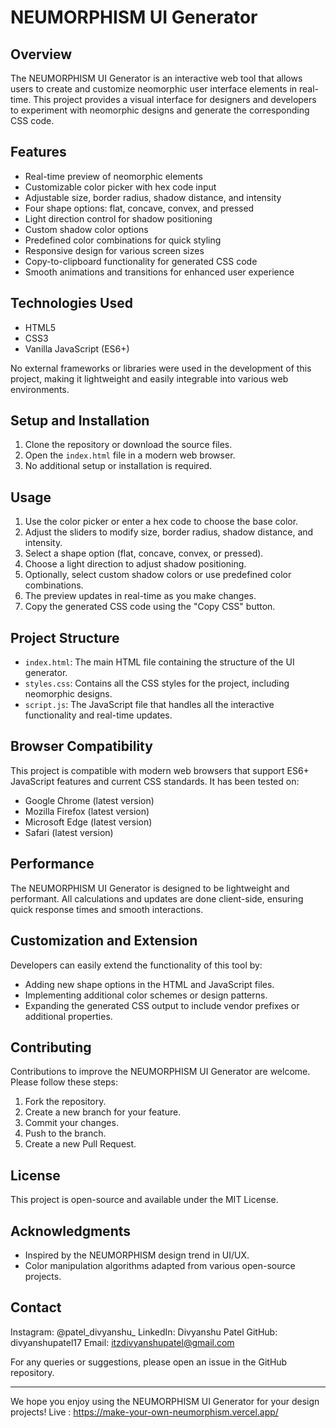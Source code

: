 # NEUMORPHISM UI Generator

## Overview
The NEUMORPHISM UI Generator is an interactive web tool that allows users to create and customize neomorphic user interface elements in real-time. This project provides a visual interface for designers and developers to experiment with neomorphic designs and generate the corresponding CSS code.

## Features
- Real-time preview of neomorphic elements
- Customizable color picker with hex code input
- Adjustable size, border radius, shadow distance, and intensity
- Four shape options: flat, concave, convex, and pressed
- Light direction control for shadow positioning
- Custom shadow color options
- Predefined color combinations for quick styling
- Responsive design for various screen sizes
- Copy-to-clipboard functionality for generated CSS code
- Smooth animations and transitions for enhanced user experience

## Technologies Used
- HTML5
- CSS3
- Vanilla JavaScript (ES6+)

No external frameworks or libraries were used in the development of this project, making it lightweight and easily integrable into various web environments.

## Setup and Installation
1. Clone the repository or download the source files.
2. Open the `index.html` file in a modern web browser.
3. No additional setup or installation is required.

## Usage
1. Use the color picker or enter a hex code to choose the base color.
2. Adjust the sliders to modify size, border radius, shadow distance, and intensity.
3. Select a shape option (flat, concave, convex, or pressed).
4. Choose a light direction to adjust shadow positioning.
5. Optionally, select custom shadow colors or use predefined color combinations.
6. The preview updates in real-time as you make changes.
7. Copy the generated CSS code using the "Copy CSS" button.

## Project Structure
- `index.html`: The main HTML file containing the structure of the UI generator.
- `styles.css`: Contains all the CSS styles for the project, including neomorphic designs.
- `script.js`: The JavaScript file that handles all the interactive functionality and real-time updates.

## Browser Compatibility
This project is compatible with modern web browsers that support ES6+ JavaScript features and current CSS standards. It has been tested on:
- Google Chrome (latest version)
- Mozilla Firefox (latest version)
- Microsoft Edge (latest version)
- Safari (latest version)

## Performance
The NEUMORPHISM UI Generator is designed to be lightweight and performant. All calculations and updates are done client-side, ensuring quick response times and smooth interactions.

## Customization and Extension
Developers can easily extend the functionality of this tool by:
- Adding new shape options in the HTML and JavaScript files.
- Implementing additional color schemes or design patterns.
- Expanding the generated CSS output to include vendor prefixes or additional properties.

## Contributing
Contributions to improve the NEUMORPHISM UI Generator are welcome. Please follow these steps:
1. Fork the repository.
2. Create a new branch for your feature.
3. Commit your changes.
4. Push to the branch.
5. Create a new Pull Request.

## License
This project is open-source and available under the MIT License.

## Acknowledgments
- Inspired by the NEUMORPHISM design trend in UI/UX.
- Color manipulation algorithms adapted from various open-source projects.

## Contact


Instagram: @patel_divyanshu_ 
LinkedIn: Divyanshu Patel
GitHub: divyanshupatel17 
Email: itzdivyanshupatel@gmail.com 

For any queries or suggestions, please open an issue in the GitHub repository.

---

We hope you enjoy using the NEUMORPHISM UI Generator for your design projects!
Live : https://make-your-own-neumorphism.vercel.app/
